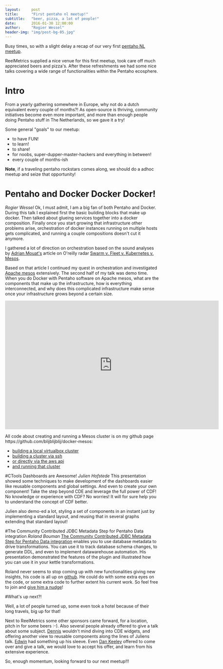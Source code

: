 ```yaml
---
layout:     post
title:      "First pentaho nl meetup!"
subtitle:   "beer, pizza, a lot of people!"
date:       2016-01-30 12:00:00
author:     "Rogier Wessel"
header-img: "img/post-bg-05.jpg"
---
```


<p>Busy times, so with a slight delay a recap of our very first <a href="http://www.meetup.com/Pentaho-NL-Meetup/">pentaho NL meetup</a>.
</p>
<p>ReelMetrics supplied a nice venue for this first meetup, took care off
much appreciated beers and pizza's. After these refreshments we had some nice talks
covering a wide range of functionalities within the Pentaho ecosphere.</p>

# Intro
<p>From a yearly gathering somewhere in Europe, why not do a dutch equivalent every
couple of months?! As open-source is thriving, community initiatives become even
more important, and more than enough people doing Pentaho stuff in The Netherlands,
so we gave it a try!</p>

<p>Some general "goals" to our meetup:</p>

- to have FUN!
- to learn!
- to share!
- for noobs, super-dupper-master-hackers and everything in between!
- every couple of months-ish

**Note**, if a traveling pentaho rockstars comes along, we should do a adhoc meetup
and seize that opportunity!

# Pentaho and Docker Docker Docker!
*Rogier Wessel* Ok, I must admit, I am a big fan of both Pentaho and Docker. During this talk I explained
first the basic building blocks that make up docker. Then talked about glueing
services together into a docker composition. Finally once you start growing that
infrastructure other problems arise, orchestration of docker instances running
on multiple hosts gets complicated, and running a couple compositions doesn't cut
it anymore.

<p>I gathered a lot of direction on orchestration based on the sound analyses
by <a href="https://twitter.com/adrianmouat">Adrian Mouat's</a> article on O'reilly radar <a href="http://radar.oreilly.com/2015/10/swarm-v-fleet-v-kubernetes-v-mesos.html">Swarm v. Fleet v. Kubernetes v. Mesos</a>.</p>

<p>Based on that article I continued my quest in orchestration and investigated <a href="http://mesos.apache.org/">Apache mesos</a>
extensively. The second half of my talk was demo time. When you do Docker with Pentaho software
on Apache mesos, what are the components that make up the infrastructure, how is
everything interconnected, and why does this complicated infrastructure make sense
once your infrastructure grows beyond a certain size.</p>

<iframe src="https://docs.google.com/presentation/d/1qcNw-m7f7XHjGA6KfEjd3mqR03gsqM2N6kNDCTgP5pA/embed?start=false&loop=false&delayms=3000" frameborder="0" width="700" height="422" allowfullscreen="true" mozallowfullscreen="true" webkitallowfullscreen="true"></iframe>

<p>All code about creating and running a Mesos cluster is on my github page
https://github.com/blijblijblij/docker-mesos: </p>

- <a href="https://github.com/blijblijblij/docker-mesos/blob/develop/create/create-virtualbox-cluster.sh">building a local virtualbox cluster</a>
- <a href="https://github.com/blijblijblij/docker-mesos/blob/develop/create/create-generic-ssh-cluster.sh">building a cluster via ssh</a>
- <a href="https://github.com/blijblijblij/docker-mesos/blob/develop/create/create-aws-cluster.sh">or directly via the aws api</a>
- <a href="https://github.com/blijblijblij/docker-mesos/tree/develop/run">and running that cluster</a>

#CTools Dashboards are Awesome!
*Julien Hofstede* This presentation showed some techniques to make development of the dashboards easier like reusable components and global settings. And even to create your own component! Take the step beyond CDE and leverage the full power of CDF! No knowledge or experience with CDF? No worries! It will for sure help you to understand the concept of CDF better.

Julien also demo-ed a lot, styling a set of components in an instant just by implementing a standard layout, and reusing that in several graphs extending that standard layout!

#The Community Contributed JDBC Metadata Step for Pentaho Data integration
*Roland Bouman* <a href="https://github.com/rpbouman/pentaho-pdi-plugin-jdbc-metadata">The Community Contributed JDBC Metadata Step for Pentaho Data integration</a> enables you to use database metadata to drive transformations. You can use it to track database schema changes, to generate DDL, and even to implement datawarehouse automation. His presentation demonstrated the features of the plugin and illustrated how you can use it in your kettle transformations.

<p>Roland never seems to stop coming up with new functionalities giving new insights, his code is all up on <a href="https://github.com/rpbouman">github</a>. He could do with some extra eyes on the code, or some extra code to further extent his current work. So feel free to join and <a href="https://twitter.com/rolandbouman">give him a nudge</a>!</p>

#What's up next?!
<p>Well, a lot of people turned up, some even took a hotel because of their long travels, big up for that!</p>

<p>Next to ReelMetrics some other sponsors came forward, for a location, pitch in for some beers :-). Also several people already offered to give a talk about some subject. <a href="https://twitter.com/dennisintgroen">Dennis</a> wouldn't mind diving into CDE widgets, and offering another view to reusable components along the lines of Juliens talk. <a href="https://twitter.com/edwin_weber">Edwin</a> had something up his sleeve. Even <a href="https://twitter.com/codek1">Dan Keeley</a> offered to come over and give a talk, we would love to accept his offer, and learn from his extensive experience.</p>

<p>So, enough momentum, looking forward to our next meetup!!!</p>
